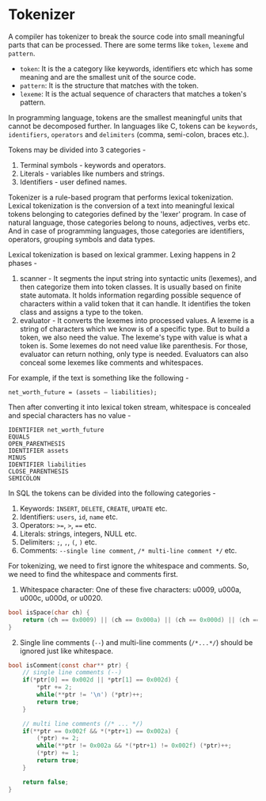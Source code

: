 # Tokenizer

A compiler has tokenizer to break the source code into small meaningful parts that can be processed. There are some terms like `token`, `lexeme` and `pattern`.

- `token`: It is the a category like keywords, identifiers etc which has some meaning and are the smallest unit of the source code.
- `pattern`: It is the structure that matches with the token.
- `lexeme`: It is the actual sequence of characters that matches a token's pattern.

In programming language, tokens are the smallest meaningful units that cannot be decomposed further. In languages like C, tokens can be `keywords`, `identifiers`, `operators` and `delimiters` (comma, semi-colon, braces etc.).

Tokens may be divided into 3 categories -

1. Terminal symbols - keywords and operators.
2. Literals - variables like numbers and strings.
3. Identifiers - user defined names.

Tokenizer is a rule-based program that performs lexical tokenization. Lexical tokenization is the conversion of a text into meaningful lexical tokens belonging to categories defined by the 'lexer' program. In case of natural language, those categories belong to nouns, adjectives, verbs etc. And in case of programming languages, those categories are identifiers, operators, grouping symbols and data types.

Lexical tokenization is based on lexical grammer. Lexing happens in 2 phases -

1. scanner - It segments the input string into syntactic units (lexemes), and then categorize them into token classes. It is usually based on finite state automata. It holds information regarding possible sequence of characters within a valid token that it can handle. It identifies the token class and assigns a type to the token.
2. evaluator - It converts the lexemes into processed values. A lexeme is a string of characters which we know is of a specific type. But to build a token, we also need the value. The lexeme's type with value is what a token is. Some lexemes do not need value like parenthesis. For those, evaluator can return nothing, only type is needed. Evaluators can also conceal some lexemes like comments and whitespaces.

For example, if the text is something like the following -

```
net_worth_future = (assets – liabilities);
```

Then after converting it into lexical token stream, whitespace is concealed and special characters has no value -

```
IDENTIFIER net_worth_future
EQUALS
OPEN_PARENTHESIS
IDENTIFIER assets
MINUS
IDENTIFIER liabilities
CLOSE_PARENTHESIS
SEMICOLON
```

In SQL the tokens can be divided into the following categories -

1. Keywords: `INSERT`, `DELETE`, `CREATE`, `UPDATE` etc.
2. Identifiers: `users`, `id`, `name` etc.
3. Operators: `>=`, `>`, `==` etc.
4. Literals: strings, integers, NULL etc.
5. Delimiters: `;`, `,`, `(`, `)` etc.
6. Comments: `--single line comment`, `/* multi-line comment */` etc.

For tokenizing, we need to first ignore the whitespace and comments. So, we need to find the whitespace and comments first.

1. Whitespace character: One of these five characters: u0009, u000a, u000c, u000d, or u0020.
```c
bool isSpace(char ch) {
	return (ch == 0x0009) || (ch == 0x000a) || (ch == 0x000d) || (ch == 0x0020);
}
```
2. Single line comments (`--`) and multi-line comments (`/*...*/`) should be ignored just like whitespace.
```c
bool isComment(const char** ptr) {
	// single line comments (--)
	if(*ptr[0] == 0x002d || *ptr[1] == 0x002d) {
		*ptr += 2;
		while(**ptr != '\n') (*ptr)++;
		return true;
	}

	// multi line comments (/* ... */)
	if(**ptr == 0x002f && *(*ptr+1) == 0x002a) {
		(*ptr) += 2;
		while(**ptr != 0x002a && *(*ptr+1) != 0x002f) (*ptr)++;
		(*ptr) += 1;
		return true;
	}

	return false;
}
```
